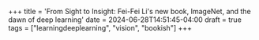 +++
title = 'From Sight to Insight: Fei-Fei Li's new book, ImageNet, and the dawn of deep learning'
date = 2024-06-28T14:51:45-04:00
draft = true
tags = ["learningdeeplearning", "vision", "bookish"]
+++

